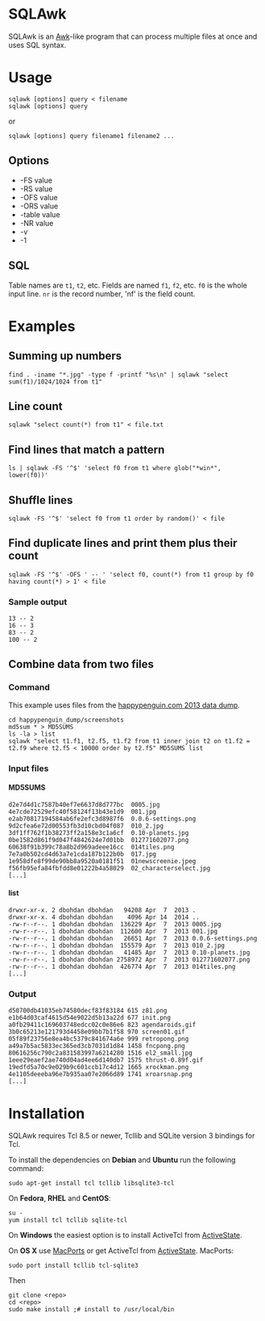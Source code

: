 # SQLAwk

SQLAwk is an [Awk](http://awk.info/)-like program that can process multiple files at once and uses SQL syntax.

# Usage

    sqlawk [options] query < filename
    sqlawk [options] query

or

    sqlawk [options] query filename1 filename2 ...

## Options

* -FS value
* -RS value
* -OFS value
* -ORS value
* -table value
* -NR value
* -v
* -1

## SQL

Table names are `t1`, `t2`, etc. Fields are named `f1`, `f2`, etc. `f0` is the whole input line. `nr` is the record number, 'nf' is the field count.

# Examples

## Summing up numbers

    find . -iname "*.jpg" -type f -printf "%s\n" | sqlawk "select sum(f1)/1024/1024 from t1"

## Line count

    sqlawk "select count(*) from t1" < file.txt

## Find lines that match a pattern

    ls | sqlawk -FS '^$' 'select f0 from t1 where glob("*win*", lower(f0))'

## Shuffle lines

    sqlawk -FS '^$' 'select f0 from t1 order by random()' < file

## Find duplicate lines and print them plus their count

    sqlawk -FS '^$' -OFS ' -- ' 'select f0, count(*) from t1 group by f0 having count(*) > 1' < file

### Sample output

    13 -- 2
    16 -- 3
    83 -- 2
    100 -- 2

## Combine data from two files

### Command

This example uses files from the [happypenguin.com 2013 data dump](https://archive.org/details/happypenguin_xml_dump_2013).

    cd happypenguin_dump/screenshots
    md5sum * > MD5SUMS
    ls -la > list
    sqlawk "select t1.f1, t2.f5, t1.f2 from t1 inner join t2 on t1.f2 = t2.f9 where t2.f5 < 10000 order by t2.f5" MD5SUMS list

### Input files

#### MD5SUMS
```
d2e7d4d1c7587b40ef7e6637d8d777bc  0005.jpg
4e7cde72529efc40f58124f13b43e1d9  001.jpg
e2ab70817194584ab6fe2efc3d8987f6  0.0.6-settings.png
9d2cfea6e72d00553fb3d10cbd04f087  010_2.jpg
3df1ff762f1b38273ff2a158e3c1a6cf  0.10-planets.jpg
0be1582d861f9d047f4842624e7d01bb  012771602077.png
60638f91b399c78a8b2d969adeee16cc  014tiles.png
7e7a0b502cd4d63a7e1cda187b122b0b  017.jpg
1e958dfe8f99de90bb8a9520a0181f51  01newscreenie.jpeg
f56fb95efa84fbfdd8e01222b4a58029  02_characterselect.jpg
[...]
```

#### list

```
drwxr-xr-x. 2 dbohdan dbohdan   94208 Apr  7  2013 .
drwxr-xr-x. 4 dbohdan dbohdan    4096 Apr 14  2014 ..
-rw-r--r--. 1 dbohdan dbohdan  136229 Apr  7  2013 0005.jpg
-rw-r--r--. 1 dbohdan dbohdan  112600 Apr  7  2013 001.jpg
-rw-r--r--. 1 dbohdan dbohdan   26651 Apr  7  2013 0.0.6-settings.png
-rw-r--r--. 1 dbohdan dbohdan  155579 Apr  7  2013 010_2.jpg
-rw-r--r--. 1 dbohdan dbohdan   41485 Apr  7  2013 0.10-planets.jpg
-rw-r--r--. 1 dbohdan dbohdan 2758972 Apr  7  2013 012771602077.png
-rw-r--r--. 1 dbohdan dbohdan  426774 Apr  7  2013 014tiles.png
[...]
```

### Output

```
d50700db41035eb74580decf83f83184 615 z81.png
e1b64d03caf4615d54e9022d5b13a22d 677 init.png
a0fb29411c169603748edcc02c0e86e6 823 agendaroids.gif
3b0c65213e121793d4458e09bb7b1f58 970 screen01.gif
05f89f23756e8ea4bc5379c841674a6e 999 retropong.png
a49a7b5ac5833ec365ed3cb7031d1d84 1458 fncpong.png
80616256c790c2a831583997a6214280 1516 el2_small.jpg
1eee29eaef2ae740d04ad4ee6d140db7 1575 thrust-0.89f.gif
19edfd5a70c9e029b9c601ccb17c4d12 1665 xrockman.png
4e1105deeeba96e7b935aa07e2066d89 1741 xroarsnap.png
[...]
```

# Installation

SQLAwk requires Tcl 8.5 or newer, Tcllib and SQLite version 3 bindings for Tcl.

To install the dependencies on **Debian** and **Ubuntu** run the following command:

    sudo apt-get install tcl tcllib libsqlite3-tcl

On **Fedora**, **RHEL** and **CentOS**:

    su -
    yum install tcl tcllib sqlite-tcl

On **Windows** the easiest option is to install ActiveTcl from [ActiveState](http://activestate.com/).

On **OS X** use [MacPorts](https://www.macports.org/) or get ActiveTcl from [ActiveState](http://activestate.com/). MacPorts:

    sudo port install tcllib tcl-sqlite3

Then

    git clone <repo>
    cd <repo>
    sudo make install ;# install to /usr/local/bin

